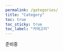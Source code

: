 ```yaml
---
permalink: /gategories/
title: "Category"
toc: true
toc_sticky: true
toc_label: "카테고리"
---
```


준비중
